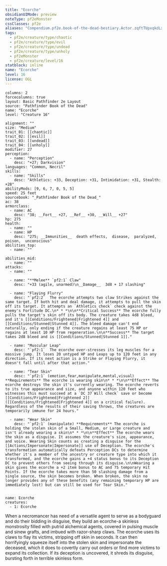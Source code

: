 ```yaml
---
title: "Ecorche"
obsidianUIMode: preview
noteType: pf2eMonster
cssClasses: pf2e
aliases: "Compendium.pf2e.book-of-the-dead-bestiary.Actor.zqftTUpxqkdLx2IY" 
tags:
  - pf2e/creature/type/chaotic
  - pf2e/creature/type/evil
  - pf2e/creature/type/undead
  - pf2e/creature/type/unholy
  - pf2eMonster
  - pf2e/creature/level/16
statblock: inline
name: "Ecorche"
level: 16
license: OGL
---
```


```statblock
columns: 2
forcecolumns: true
layout: Basic Pathfinder 2e Layout
source: "Pathfinder Book of the Dead"
name: "Ecorche"
level: "Creature 16"

alignment: ""
size: "Medium"
trait_01: [[chaotic]]
trait_02: [[evil]]
trait_03: [[undead]]
trait_04: [[unholy]]
modifier: 27
perception:
  - name: "Perception"
    desc: "+27; Darkvision"
languages: "Common, Necril"
skills:
  - name: "Skills"
    desc: "Athletics: +33, Deception: +31, Intimidation: +31, Stealth: +28"
abilityMods: [9, 6, 7, 0, 5, 5]
speed: 25 feet
sourcebook: "_Pathfinder Book of the Dead_"
ac: 38
armorclass:
  - name: AC
    desc: "38; __Fort__ +27, __Ref__ +30, __Will__ +27"
hp: 275
health:
  - name: ""
  - name: HP
    desc: "275; __Immunities__  death effects,  disease,  paralyzed,  poison,  unconscious"
abilities_top:
  - name: ""

abilities_mid:
  - name: ""
attacks:
  - name: ""

  - name: "**Melee** `pf2:1` Claw"
    desc: "+33 (agile, unarmed)\n__Damage__  3d8 + 17 slashing"

  - name: "Flaying Flurry"
    desc: "`pf2:2`  The ecorche attempts two claw Strikes against the same target. If both hit and deal damage, it attempts to pull the skin off its target. It attempts an `Athletics check` check against the enemy's Fortitude DC.\n* * *\n\n**Critical Success** The ecorche fully pulls the target's skin off its body. The creature takes 4d8 bleed, and it's [[Conditions/Frightened|Frightened 4]] and [[Conditions/Stunned|Stunned 4]]. The bleed damage can't end naturally, only ending if the creature regains at least 75 HP or regains at least 10 HP from regeneration.\n\n**Success** The target takes 2d8 bleed and is [[Conditions/Stunned|Stunned 1]]."

  - name: "Muscular Leap"
    desc: "`pf2:1`  The ecorche over-stresses its leg muscles for a massive jump. It loses 20 untyped HP and Leaps up to 120 feet in any direction. If its next action is a Strike or Flaying Flurry, it doesn't fall until after that action."

  - name: "Tear Skin"
    desc: "`pf2:1` (emotion,fear,manipulate,mental,visual) **Requirements** The ecorche is wearing skin\n* * *\n\n**Effect** The ecorche destroys the skin it's currently wearing. The ecorche reverts to its true appearance and size, and anyone within 120 feet who witnesses this must succeed at a `DC 37 Will check` save or become [[Conditions/Frightened|Frightened 2]] ([[Conditions/Frightened|Frightened 4]] on a critical failure). Regardless of the results of their saving throws, the creatures are temporarily immune for 24 hours."

  - name: "Wear Skin"
    desc: "`pf2:1` (manipulate) **Requirements** The ecorche is holding the stolen skin of a Small, Medium, or Large creature and isn't already wearing a skin\n* * *\n\n**Effect** The ecorche wears the skin as a disguise. It assumes the creature's size, appearance, and voice. Wearing Skin counts as creating a disguise for the [[Actions/Impersonate|Impersonate]] use of Deception. The ecorche's transformation automatically defeats Perception DCs to determine whether it's a member of the ancestry or creature type into which it transformed, and the ecorche gains a +4 status bonus to its Deception DC to prevent others from seeing through its disguise.\n\nWearing a skin gives the ecorche a +2 item bonus to AC and 75 temporary Hit Points. If the ecorche takes more than 50 slashing damage from a single source, the skin becomes broken. When broken, the skin no longer provides any of these benefits (any remaining temporary HP are immediately lost) but can still be used for Tear Skin."
 
```

```encounter-table
name: Ecorche
creatures:
  - 1: Ecorche
```



When a necromancer has need of a versatile agent to serve as a bodyguard and do their bidding in disguise, they build an ecorche-a skinless monstrosity filled with putrid alchemical agents, covered in pulsing muscle and sinew grafts, and imbued with razor-sharp claws. The ecorche uses its claws to flay its victims, stripping off skin in seconds. It can then horrifyingly squeeze itself into the stolen skin and impersonate the deceased, which it does to covertly carry out orders or find more victims to expand its collection. If its deception is uncovered, it shreds its disguise, bursting forth in terrible skinless form.
